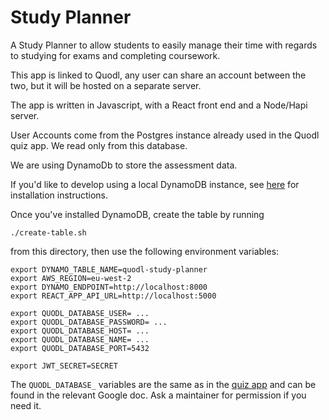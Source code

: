 # Study Planner

A Study Planner to allow students to easily manage their time with regards to studying for exams and completing coursework.

This app is linked to Quodl, any user can share an account between the two, but it will be hosted on a separate server.

The app is written in Javascript, with a React front end and a Node/Hapi server.

User Accounts come from the Postgres instance already used in the Quodl quiz app. We read only from this database.

We are using DynamoDb to store the assessment data.

If you'd like to develop using a local DynamoDB instance, see [here](https://docs.aws.amazon.com/amazondynamodb/latest/developerguide/DynamoDBLocal.html#DynamoDBLocal.DownloadingAndRunning) for installation instructions.

Once you've installed DynamoDB, create the table by running
```
./create-table.sh
```
from this directory, then use the following environment variables:

```
export DYNAMO_TABLE_NAME=quodl-study-planner
export AWS_REGION=eu-west-2
export DYNAMO_ENDPOINT=http://localhost:8000
export REACT_APP_API_URL=http://localhost:5000

export QUODL_DATABASE_USER= ...
export QUODL_DATABASE_PASSWORD= ...
export QUODL_DATABASE_HOST= ...
export QUODL_DATABASE_NAME= ...
export QUODL_DATABASE_PORT=5432

export JWT_SECRET=SECRET
```

The `QUODL_DATABASE_` variables are the same as in the [quiz app](https://github.com/cul-2016/quiz) and can be found in the relevant Google doc. Ask a maintainer for permission if you need it.
